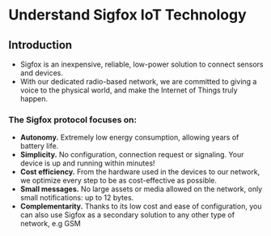# Understand Sigfox IoT Technology
 ## Introduction 
- Sigfox is an inexpensive, reliable, low-power solution to connect sensors and devices. 
- With our dedicated radio-based network, we are committed to giving a voice to the physical world, and make the Internet of Things truly happen. 

### The Sigfox protocol focuses on: 

- **Autonomy.** Extremely low energy consumption, allowing years of battery life.
- **Simplicity.** No configuration, connection request or signaling. Your device is up and running within minutes!
- **Cost efficiency.**  From the hardware used in the devices to our network, we optimize every step to be as cost-effective as possible.
- **Small messages.** No large assets or media allowed on the network, only small notifications: up to 12 bytes.
- **Complementarity.** Thanks to its low cost and ease of configuration, you can also use Sigfox as a secondary solution to any other type of network, e.g GSM
